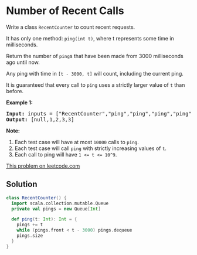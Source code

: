 # Number of Recent Calls

<p>
Write a class <code>RecentCounter</code> to count recent requests.
</p>

<p>
It has only one method:&nbsp;<code>ping(int t)</code>, where t represents some
time in milliseconds.
</p>

<p>
Return the number of <code>ping</code>s that have been made from 3000
milliseconds ago until now.
</p>

<p>
Any ping with time in <code>[t - 3000, t]</code> will count, including the
current ping.
</p>

<p>
It is guaranteed that every call to <code>ping</code> uses a strictly larger
value of&nbsp;<code>t</code> than before.
</p>

<p><strong>Example 1:</strong></p>

<pre>
<strong>Input: </strong>inputs = <span id="example-input-1-1">[&quot;RecentCounter&quot;,&quot;ping&quot;,&quot;ping&quot;,&quot;ping&quot;,&quot;ping&quot;]</span>, inputs = <span id="example-input-1-2">[[],[1],[100],[3001],[3002]]</span>
<strong>Output: </strong><span id="example-output-1">[null,1,2,3,3]</span>
</pre>

<p><strong>Note:</strong></p>

<ol>
<li>Each test case will have at most <code>10000</code> calls to <code>ping</code>.</li>
<li>Each test case will call&nbsp;<code>ping</code> with strictly increasing values of <code>t</code>.</li>
<li>Each call to ping will have <code>1 &lt;= t &lt;= 10^9</code>.</li>
</ol>

[This problem on leetcode.com](https://leetcode.com/problems/number-of-recent-calls/)

## Solution

```scala
class RecentCounter() {
  import scala.collection.mutable.Queue
  private val pings = new Queue[Int]

  def ping(t: Int): Int = {
    pings += t
    while (pings.front < t - 3000) pings.dequeue
    pings.size
  }
}
```
